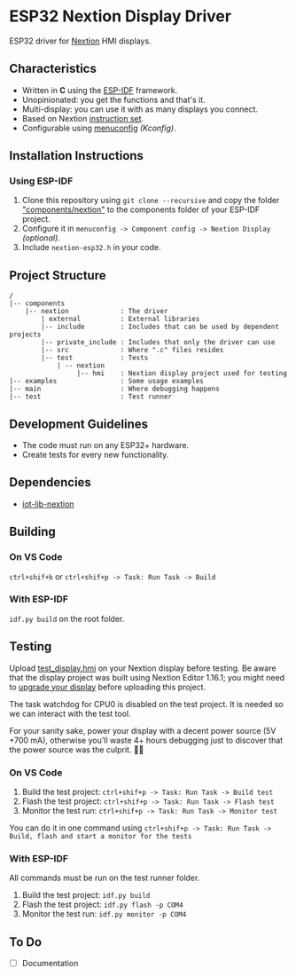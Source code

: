 # ESP32 Nextion Display Driver

ESP32 driver for [Nextion](https://nextion.tech/) HMI displays.  
 

## Characteristics

* Written in **C** using the [ESP-IDF](https://github.com/espressif/esp-idf) framework.
* Unopinionated: you get the functions and that's it.
* Multi-display: you can use it with as many displays you connect.
* Based on Nextion [instruction set](https://nextion.tech/instruction-set/).
* Configurable using [menuconfig](https://docs.espressif.com/projects/esp-idf/en/latest/esp32/api-reference/kconfig.html) _(Kconfig)_.

## Installation Instructions

### Using ESP-IDF

1. Clone this repository using `git clone --recursive` and copy the folder ["components/nextion"](/components/nextion/) to the components folder of your ESP-IDF project.
2. Configure it in `menuconfig -> Component config -> Nextion Display` _(optional)_.
3. Include `nextion-esp32.h` in your code.

## Project Structure

```text
/
|-- components
    |-- nextion             : The driver
        | external          : External libraries
        |-- include         : Includes that can be used by dependent projects
        |-- private_include : Includes that only the driver can use
        |-- src             : Where ".c" files resides
        |-- test            : Tests
            | -- nextion
                 |-- hmi    : Nextion display project used for testing
|-- examples                : Some usage examples
|-- main                    : Where debugging happens
|-- test                    : Test runner
```

## Development Guidelines

* The code must run on any ESP32+ hardware.
* Create tests for every new functionality.

## Dependencies

* [iot-lib-nextion](https://github.com/gfurtadoalmeida/iot-lib-nextion)

## Building

### On VS Code

```ctrl+shif+b``` or ```ctrl+shif+p -> Task: Run Task -> Build```

### With ESP-IDF

```idf.py build``` on the root folder.

## Testing

Upload [test_display.hmi](/components/nextion/test/nextion/hmi/) on your Nextion display before testing. Be aware that the display project was built using Nextion Editor 1.16.1; you might need to [upgrade your display](https://nextion.tech/faq-items/using-legacy-nextion-devices/) before uploading this project.  

The task watchdog for CPU0 is disabled on the test project. It is needed so we can interact with the test tool.  

For your sanity sake, power your display with a decent power source (5V +700 mA), otherwise you'll waste 4+ hours debugging just to discover that the power source was the culprit. 🤦‍♂️

### On VS Code

1. Build the test project: `ctrl+shif+p -> Task: Run Task -> Build test`
2. Flash the test project: `ctrl+shif+p -> Task: Run Task -> Flash test`
3. Monitor the test run: `ctrl+shif+p -> Task: Run Task -> Monitor test`

You can do it in one command using `ctrl+shif+p -> Task: Run Task -> Build, flash and start a monitor for the tests`

### With ESP-IDF

All commands must be run on the test runner folder.

1. Build the test project: `idf.py build`
2. Flash the test project: `idf.py flash -p COM4`
3. Monitor the test run: `idf.py monitor -p COM4`

## To Do

* [ ] Documentation
